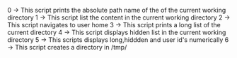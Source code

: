 0 -> This script prints the absolute path name of the of the current working directory
1 -> This script list the content in the current working directory
2 -> This script navigates to user home
3 -> This script prints a long list of the current directory
4 -> This script displays hidden list in the current working directory
5 -> This scripts displays long,hiddden and user id's numerically
6 -> This script creates a directory in /tmp/
